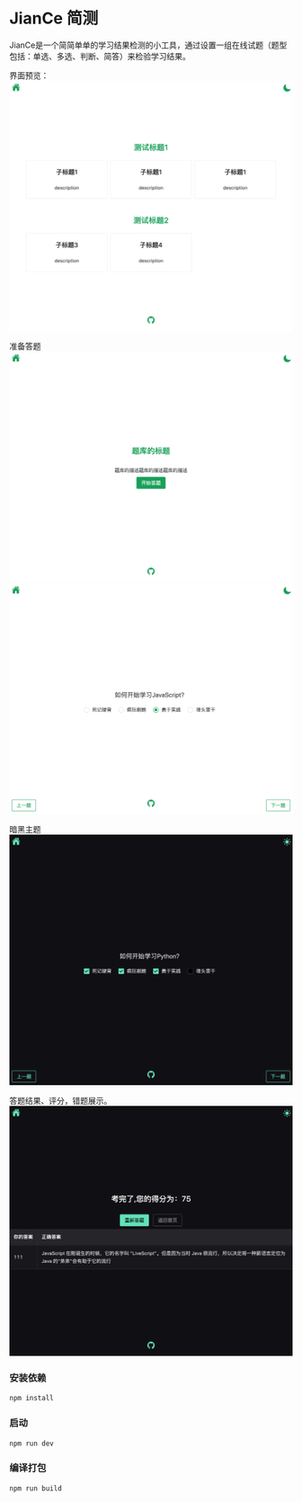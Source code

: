 # JianCe 简测

JianCe是一个简简单单的学习结果检测的小工具，通过设置一组在线试题（题型包括：单选、多选、判断、简答）来检验学习结果。


界面预览：
![](./doc/111.png)

准备答题
![](./doc/222.png)
![](./doc/333.png)

暗黑主题
![](./doc/444.png)

答题结果、评分，错题展示。
![](./doc/555.png)


### 安装依赖

```sh
npm install
```

### 启动

```sh
npm run dev
```

### 编译打包

```sh
npm run build
```
